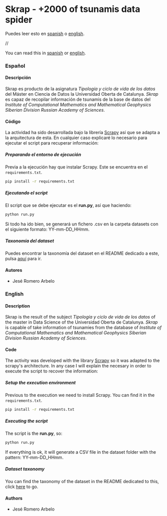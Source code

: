 # Skrap - +2000 of tsunamis data spider
Puedes leer esto en [spanish](#español) o [english](#english).

//

You can read this in [spanish](#español) or [english](#english).

### **Español**

#### Descripción
Skrap es producto de la asignatura *Tipología y ciclo de vida de los datos* del Máster en Ciencia de Datos la Universidad Oberta de Catalunya. *Skrap* es capaz de recopilar información de tsunamis de la base de datos del *Institute of Computational Mathematics and Mathematical Geophysics
Siberian Division Russian Academy of Sciences*.

#### Código
La actividad ha sido desarrollada bajo la librería [Scrapy](https://doc.scrapy.org/en/latest/) así que se adapta a la arquitectura de esta. En cualquier caso explicaré lo necesario para ejecutar el script para recuperar información:

##### Preparando el entorno de ejecución
Previa a la ejecución hay que instalar Scrapy. Este se encuentra en el `requirements.txt`.
```bash
pip install -r requirements.txt
```

##### Ejecutando el script
El script que se debe ejecutar es el **run.py**, así que haciendo:

 ```bash
python run.py
```

Si todo ha ido bien, se generará un fichero .csv en la carpeta datasets con el siguiente formato: YY-mm-DD_HHmm.

##### Taxonomía del dataset

Puedes encontrar la taxonomía del dataset en el README dedicado a este, pulsa [aquí](datasets) para ir.

#### Autores
- Jesé Romero Arbelo

### **English**

#### Description
Skrap is the result of the subject *Tipología y ciclo de vida de los datos* of the master in Data Science of the Universidad Oberta de Catalunya. *Skrap* is capable of take information of tsunamies from the database of *Institute of Computational Mathematics and Mathematical Geophysics
Siberian Division Russian Academy of Sciences*.

#### Code
The activity was developed with the library [Scrapy](https://doc.scrapy.org/en/latest/) so it was adapted to the scrapy's architecture. In any case I will explain the necesary in order to execute the script to recover the information:

##### Setup the execution environment
Previous to the execution we need to install Scrapy. You can find it in the `requirements.txt`.
```bash
pip install -r requirements.txt
```

##### Executing the script
The script is the **run.py**, so:

 ```bash
python run.py
```

If everything is ok, it will generate a CSV file in the dataset folder with the pattern: YY-mm-DD_HHmm.

##### Dataset taxonomy

You can find the taxonomy of the dataset in the README dedicated to this, click [here](datasets) to go.

#### Authors
- Jesé Romero Arbelo
